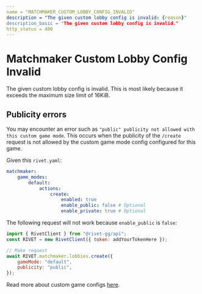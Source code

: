 ```yaml
---
name = "MATCHMAKER_CUSTOM_LOBBY_CONFIG_INVALID"
description = "The given custom lobby config is invalid: {reason}"
description_basic = "The given custom lobby config is invalid."
http_status = 400
---
```


# Matchmaker Custom Lobby Config Invalid

The given custom lobby config is invalid. This is most likely because it exceeds the maximum size limit of 16KiB.

## Publicity errors

You may encounter an error such as `"public" publicity not allowed with this custom game mode`. This occurs when the publicity of the `/create` request is not allowed by the custom game mode config configured for this game.

Given this `rivet.yaml`:

```yaml
matchmaker:
    game_modes:
        default:
            actions:
                create:
                    enabled: true
                    enable_public: false # Optional
                    enable_private: true # Optional
```

The following request will not work because `enable_public` is `false`:

```js
import { RivetClient } from "@rivet-gg/api";
const RIVET = new RivetClient({ token: addYourTokenHere });

// Make request
await RIVET.matchmaker.lobbies.create({
	gameMode: "default",
	publicity: "public",
});
```

Read more about custom game configs [here](https://rivet.gg/docs/matchmaker/guides/custom-games).
